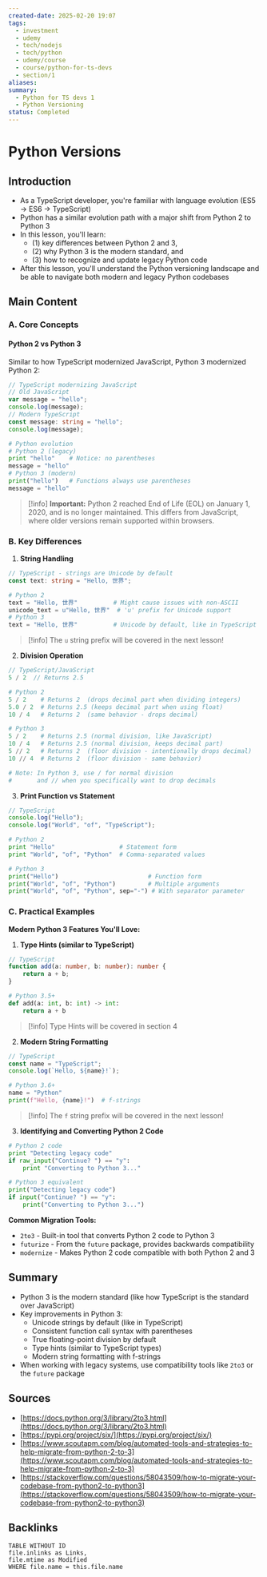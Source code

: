 ```yaml
---
created-date: 2025-02-20 19:07
tags:
  - investment
  - udemy
  - tech/nodejs
  - tech/python
  - udemy/course
  - course/python-for-ts-devs
  - section/1
aliases: 
summary:
  - Python for TS devs 1
  - Python Versioning
status: Completed
---
```


# Python Versions

## Introduction

- As a TypeScript developer, you're familiar with language evolution (ES5 → ES6 → TypeScript)
- Python has a similar evolution path with a major shift from Python 2 to Python 3
- In this lesson, you'll learn: 
	- (1) key differences between Python 2 and 3, 
	- (2) why Python 3 is the modern standard, and 
	- (3) how to recognize and update legacy Python code
- After this lesson, you'll understand the Python versioning landscape and be able to navigate both modern and legacy Python codebases

## Main Content

### A. Core Concepts

#### Python 2 vs Python 3

Similar to how TypeScript modernized JavaScript, Python 3 modernized Python 2:

```typescript
// TypeScript modernizing JavaScript
// Old JavaScript
var message = "hello";
console.log(message);
// Modern TypeScript
const message: string = "hello";
console.log(message);
```

```python
# Python evolution
# Python 2 (legacy)
print "hello"    # Notice: no parentheses
message = "hello"
# Python 3 (modern)
print("hello")   # Functions always use parentheses
message = "hello"
```

> [!info] **Important:** Python 2 reached End of Life (EOL) on January 1, 2020, and is no longer maintained. This differs from JavaScript, where older versions remain supported within browsers.

### B. Key Differences

1. **String Handling**

```typescript
// TypeScript - strings are Unicode by default
const text: string = "Hello, 世界";
```

```python
# Python 2
text = "Hello, 世界"          # Might cause issues with non-ASCII
unicode_text = u"Hello, 世界"  # 'u' prefix for Unicode support
# Python 3
text = "Hello, 世界"          # Unicode by default, like in TypeScript
```

> [!info] The `u` string prefix will be covered in the next lesson!

2. **Division Operation**

```typescript
// TypeScript/JavaScript
5 / 2  // Returns 2.5
```

```python
# Python 2
5 / 2    # Returns 2  (drops decimal part when dividing integers)
5.0 / 2  # Returns 2.5 (keeps decimal part when using float)
10 / 4   # Returns 2  (same behavior - drops decimal)

# Python 3
5 / 2    # Returns 2.5 (normal division, like JavaScript)
10 / 4   # Returns 2.5 (normal division, keeps decimal part)
5 // 2   # Returns 2  (floor division - intentionally drops decimal)
10 // 4  # Returns 2  (floor division - same behavior)

# Note: In Python 3, use / for normal division
#       and // when you specifically want to drop decimals
```

3. **Print Function vs Statement**

```typescript
// TypeScript
console.log("Hello");
console.log("World", "of", "TypeScript");
```

```python
# Python 2
print "Hello"                  # Statement form
print "World", "of", "Python"  # Comma-separated values

# Python 3
print("Hello")                         # Function form
print("World", "of", "Python")         # Multiple arguments
print("World", "of", "Python", sep="-") # With separator parameter
```

### C. Practical Examples

**Modern Python 3 Features You'll Love:**

1. **Type Hints (similar to TypeScript)**

```typescript
// TypeScript
function add(a: number, b: number): number {
    return a + b;
}
```


```python
# Python 3.5+
def add(a: int, b: int) -> int:
    return a + b
```

> [!info] Type Hints will be covered in section 4

2. **Modern String Formatting**

```typescript
// TypeScript
const name = "TypeScript";
console.log(`Hello, ${name}!`);
```

```python
# Python 3.6+
name = "Python"
print(f"Hello, {name}!")  # f-strings
```

> [!info] The `f` string prefix will be covered in the next lesson!

3. **Identifying and Converting Python 2 Code**

```python
# Python 2 code
print "Detecting legacy code"
if raw_input("Continue? ") == "y":
    print "Converting to Python 3..."

# Python 3 equivalent
print("Detecting legacy code")
if input("Continue? ") == "y":
    print("Converting to Python 3...")
```

**Common Migration Tools:**

- `2to3` - Built-in tool that converts Python 2 code to Python 3
- `futurize` - From the `future` package, provides backwards compatibility
- `modernize` - Makes Python 2 code compatible with both Python 2 and 3

## Summary

- Python 3 is the modern standard (like how TypeScript is the standard over JavaScript)
- Key improvements in Python 3:
    - Unicode strings by default (like in TypeScript)
    - Consistent function call syntax with parentheses
    - True floating-point division by default
    - Type hints (similar to TypeScript types)
    - Modern string formatting with f-strings
- When working with legacy systems, use compatibility tools like `2to3` or the `future` package

## Sources
- [https://docs.python.org/3/library/2to3.html](https://docs.python.org/3/library/2to3.html)
- [https://pypi.org/project/six/](https://pypi.org/project/six/)
- [https://www.scoutapm.com/blog/automated-tools-and-strategies-to-help-migrate-from-python-2-to-3](https://www.scoutapm.com/blog/automated-tools-and-strategies-to-help-migrate-from-python-2-to-3)
- [https://stackoverflow.com/questions/58043509/how-to-migrate-your-codebase-from-python2-to-python3](https://stackoverflow.com/questions/58043509/how-to-migrate-your-codebase-from-python2-to-python3)

## Backlinks
```dataview
TABLE WITHOUT ID 
file.inlinks as Links,
file.mtime as Modified
WHERE file.name = this.file.name
```